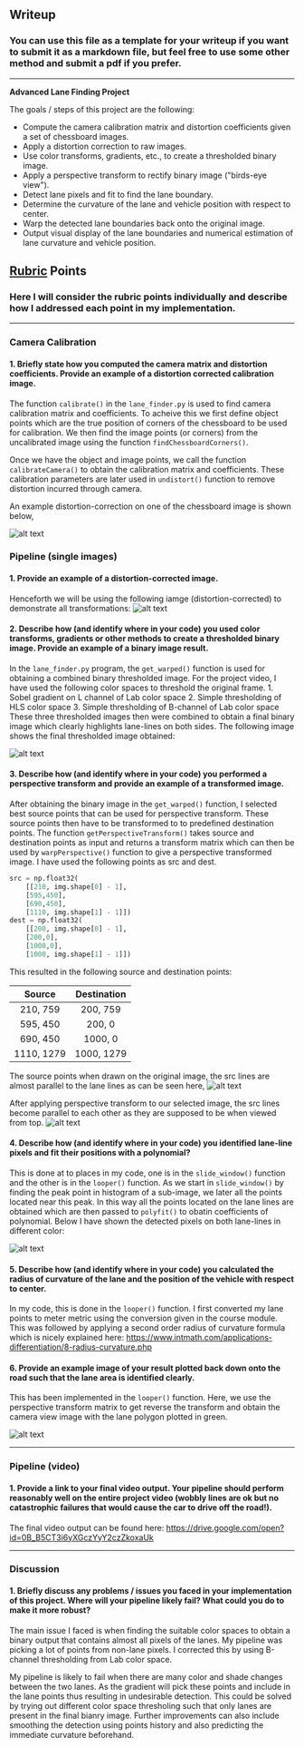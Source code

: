 ## Writeup

### You can use this file as a template for your writeup if you want to submit it as a markdown file, but feel free to use some other method and submit a pdf if you prefer.

---

**Advanced Lane Finding Project**

The goals / steps of this project are the following:

* Compute the camera calibration matrix and distortion coefficients given a set of chessboard images.
* Apply a distortion correction to raw images.
* Use color transforms, gradients, etc., to create a thresholded binary image.
* Apply a perspective transform to rectify binary image ("birds-eye view").
* Detect lane pixels and fit to find the lane boundary.
* Determine the curvature of the lane and vehicle position with respect to center.
* Warp the detected lane boundaries back onto the original image.
* Output visual display of the lane boundaries and numerical estimation of lane curvature and vehicle position.

[//]: # (Image References)

[image1]: ./output_images/chess.jpg "Undistorted"
[image2]: ./output_images/undist1.png "Road Transformed"
[image3]: ./output_images/sxbinary.png "Binary Example"
[image4]: ./output_images/combined_poly.png "Warp Example"
[image41]: ./output_images/binary_warped.png "Warp Example"
[image5]: ./output_images/out_img.png "Fit Visual"
[image6]: ./output_images/out.png "Output"
[video1]: ./project_video.mp4 "Video"

## [Rubric](https://review.udacity.com/#!/rubrics/571/view) Points

### Here I will consider the rubric points individually and describe how I addressed each point in my implementation.  

---

### Camera Calibration

#### 1. Briefly state how you computed the camera matrix and distortion coefficients. Provide an example of a distortion corrected calibration image.

The function `calibrate()` in the `lane_finder.py` is used to find camera calibration matrix and coefficients. To acheive this we first define object points which are the true position of corners of the chessboard to be used for calibration. We then find the image points (or corners) from the uncalibrated image using the function `findChessboardCorners()`.

Once we have the object and image points, we call the function `calibrateCamera()` to obtain the calibration matrix and coefficients. These calibration parameters are later used in `undistort()` function to remove distortion incurred through camera. 

An example distortion-correction on one of the chessboard image is shown below,

![alt text][image1]

### Pipeline (single images)

#### 1. Provide an example of a distortion-corrected image.

Henceforth we will be using the following iamge (distortion-corrected) to demonstrate all transformations:
![alt text][image2]

#### 2. Describe how (and identify where in your code) you used color transforms, gradients or other methods to create a thresholded binary image.  Provide an example of a binary image result.

In the `lane_finder.py` program, the `get_warped()` function is used for obtaining a combined binary thresholded image.
For the project video, I have used the following color spaces to threshold the original frame.
    1. Sobel gradient on L channel of Lab color space
    2. Simple thresholding of HLS color space
    3. Simple thresholding of B-channel of Lab color space
These three thresholded images then were combined to obtain a final binary image which clearly highlights lane-lines on both sides. The following image shows the final thresholded image obtained:

![alt text][image3]

#### 3. Describe how (and identify where in your code) you performed a perspective transform and provide an example of a transformed image.

After obtaining the binary image in the `get_warped()` function, I selected best source points that can be used for perspective transform. These source points then have to be transformed to to predefined destination points. The function  `getPerspectiveTransform()` takes source and destination points as input and returns a transform matrix which can then be used by `warpPerspective()` function to give a perspective transformed image. I have used the following points as src and dest.

```python
src = np.float32(
    [[210, img.shape[0] - 1],
    [595,450],
    [690,450],
    [1110, img.shape[1] - 1]])
dest = np.float32(
    [[200, img.shape[0] - 1],
    [200,0],
    [1000,0],
    [1000, img.shape[1] - 1]])
```

This resulted in the following source and destination points:

| Source        | Destination   | 
|:-------------:|:-------------:| 
| 210, 759      | 200, 759        | 
| 595, 450      | 200, 0      |
| 690, 450     | 1000, 0      |
| 1110, 1279      | 1000, 1279        |

The source points when drawn on the original image, the src lines are almost parallel to the lane lines as can be seen here, 
![alt text][image4]

After applying perspective transform to our selected image, the src lines become parallel to each other as they are supposed to be when viewed from top.
![alt text][image41]

#### 4. Describe how (and identify where in your code) you identified lane-line pixels and fit their positions with a polynomial?

This is done at to places in my code, one is in the `slide_window()` function and the other is in the `looper()` function. As we start in `slide_window()` by finding the peak point in histogram of a sub-image, we later all the points located near this peak. In this way all the points located on the lane lines are obtained which are then passed to `polyfit()` to obatin coefficients of polynomial. Below I have shown the detected pixels on both lane-lines in different color:

![alt text][image5]

#### 5. Describe how (and identify where in your code) you calculated the radius of curvature of the lane and the position of the vehicle with respect to center.

In my code, this is done in the `looper()` function. I first converted my lane points to meter metric using the conversion given in the course module. This was followed by applying a second order radius of curvature formula which is nicely explained here: https://www.intmath.com/applications-differentiation/8-radius-curvature.php

#### 6. Provide an example image of your result plotted back down onto the road such that the lane area is identified clearly.

This has been implemented in the `looper()` function. Here, we use the perspective transform matrix to get reverse the transform and obtain the camera view image with the lane polygon plotted in green. 

![alt text][image6]

---

### Pipeline (video)

#### 1. Provide a link to your final video output.  Your pipeline should perform reasonably well on the entire project video (wobbly lines are ok but no catastrophic failures that would cause the car to drive off the road!).

The final video output can be found here: https://drive.google.com/open?id=0B_B5CT3i6yXGczYyY2czZkoxaUk

---

### Discussion

#### 1. Briefly discuss any problems / issues you faced in your implementation of this project.  Where will your pipeline likely fail?  What could you do to make it more robust?

The main issue I faced is when finding the suitable color spaces to obtain a binary output that contains almost all pixels of the lanes. My pipeline was picking a lot of points from non-lane pixels. I corrected this by using B-channel thresholding from Lab color space. 

My pipeline is likely to fail when there are many color and shade changes between the two lanes. As the gradient will pick these points and include in the lane points thus resulting in undesirable detection. This could be solved by trying out different color space thresholing such that only lanes are present in the final bianry image. Further improvements can also include smoothing the detection using points history and also predicting the immediate curvature beforehand.
